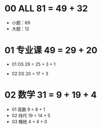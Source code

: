 

# 00 ALL 81 = 49 + 32

* 小题：69
* 大题：12



# 01 专业课 49 = 29 + 20

* 01 OS 29 = 25 + 3 + 1 

* 02 DS 20 = 17 + 3



# 02 数学 31 = 9 + 19 + 4

* 01 高数 9 = 8 + 1
* 02 线代 19 = 14 + 5
* 03 概统 4 = 4 + 0


